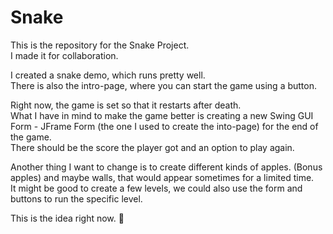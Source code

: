 # Snake  
  
  
This is the repository for the Snake Project.  
I made it for collaboration.  
  
I created a snake demo, which runs pretty well.  
There is also the intro-page, where you can start the game using a button.  
  
Right now, the game is set so that it restarts after death.  
What I have in mind to make the game better is creating a new Swing GUI Form - JFrame Form (the one I used to create the into-page) for the end of the game.  
There should be the score the player got and an option to play again.  
  
Another thing I want to change is to create different kinds of apples. (Bonus apples) and maybe walls, that would appear sometimes for a limited time.  
It might be good to create a few levels, we could also use the form and buttons to run the specific level.  
  
This is the idea right now. 🥷

